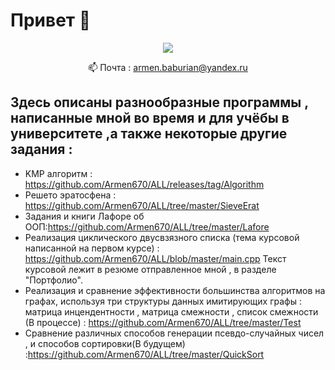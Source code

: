 # Привет 👋
<p align='center'>
   
   <a href="https://t.me/Armen670">
       <img src="https://img.shields.io/badge/Telegram-2CA5E0?style=for-the-badge&logo=telegram&logoColor=white"/>
   </a>
<p align='center'>
   📫 Почта : <a href='armen.baburian@yandex.ru'>armen.baburian@yandex.ru</a>
</p>

## Здесь описаны разнообразные программы , написанные мной во время и для учёбы в университете ,а также некоторые другие задания :
* KMP алгоритм : https://github.com/Armen670/ALL/releases/tag/Algorithm
* Решето эратосфена : https://github.com/Armen670/ALL/tree/master/SieveErat
* Задания и книги Лафоре об ООП:https://github.com/Armen670/ALL/tree/master/Lafore
* Реализация циклического двусвзязного списка (тема курсовой написанной на первом курсе) : https://github.com/Armen670/ALL/blob/master/main.cpp
  Текст курсовой лежит в резюме отправленное мной , в разделе "Портфолио".
* Реализация и сравнение эффективности большинства алгоритмов на графах, используя три структуры данных имитирующих графы : 
  матрица инцендентности , матрица смежности , список смежности (В процессе) : https://github.com/Armen670/ALL/tree/master/Test 
* Сравнение различных способов генерации псевдо-случайных чисел , и способов сортировки(В будущем) :https://github.com/Armen670/ALL/tree/master/QuickSort
